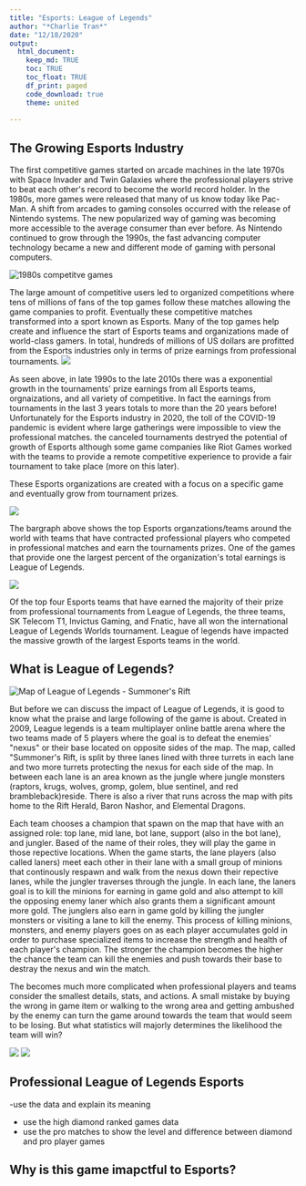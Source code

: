 ```yaml
---
title: "Esports: League of Legends"
author: "*Charlie Tran*"
date: "12/18/2020"
output: 
  html_document:
    keep_md: TRUE
    toc: TRUE
    toc_float: TRUE
    df_print: paged
    code_download: true
    theme: united
  
---
```









## The Growing Esports Industry
  
The first competitive games started on arcade machines in the late 1970s with Space Invader and Twin Galaxies where the professional players strive to beat each other's record to become the world record holder. In the 1980s, more games were released that many of us know today like Pac-Man. A shift from arcades to gaming consoles occurred with the release of Nintendo systems. The new popularized way of gaming was becoming more accessible to the average consumer than ever before. As Nintendo continued to grow through the 1990s, the fast advancing computer technology became a new and different mode of gaming with personal computers. 

![1980s competitve games](1980sgamespicture.png)

The large amount of competitive users led to organized competitions where tens of millions of fans of the top games follow these matches allowing the game companies to profit. Eventually these competitive matches transformed into a sport known as Esports. Many of the top games help create and influence the start of Esports teams and organizations made of world-class gamers. In total, hundreds of millions of US dollars are profitted from the Esports industries only in terms of prize earnings from professional tournaments. 
![](esports_datasci_finalproject_files/figure-html/unnamed-chunk-1-1.png)<!-- -->

As seen above, in late 1990s to the late 2010s there was a exponential growth in the tournaments' prize earnings from all Esports teams, orgnaizations, and all variety of competitive. In fact the earnings from tournaments in the last 3 years totals to more than the 20 years before! Unfortunately for the Esports industry in 2020, the toll of the COVID-19 pandemic is evident where large gatherings were impossible to view the professional matches. the canceled tournaments destryed the potential of growth of Esports although some game companies like Riot Games worked with the teams to provide a remote competitive experience to provide a fair tournament to take place (more on this later).

These Esports organizations are created with a focus on a specific game and eventually grow from tournament prizes.

![](esports_datasci_finalproject_files/figure-html/unnamed-chunk-2-1.png)<!-- -->

The bargraph above shows the top Esports organzations/teams around the world with teams that have contracted professional players who competed in professional matches and earn the tournaments prizes. One of the games that provide one the largest percent of the organization's total earnings is League of Legends.

![](esports_datasci_finalproject_files/figure-html/unnamed-chunk-3-1.png)<!-- -->

Of the top four Esports teams that have earned the majority of their prize from professional tournaments from League of Legends, the three teams, SK Telecom T1, Invictus Gaming, and Fnatic, have all won the international League of Legends Worlds tournament. League of legends have impacted the massive growth of the largest Esports teams in the world.

## What is League of Legends?

![Map of League of Legends - Summoner's Rift](Summoner's_Rift_Update_Map.png)


But before we can discuss the impact of League of Legends, it is good to know what the praise and large following of the game is about. Created in 2009, League legends is a team multiplayer online battle arena where the two teams made of 5 players where the goal is to defeat the enemies' "nexus" or their base located on opposite sides of the map. The map, called "Summoner's Rift, is split by three lanes lined with three turrets in each lane and two more turrets protecting the nexus for each side of the map. In between each lane is an area known as the jungle where jungle monsters (raptors, krugs, wolves, gromp, golem, blue sentinel, and red brambleback)reside. There is also a river that runs across the map with pits home to the Rift Herald, Baron Nashor, and Elemental Dragons. 

Each team chooses a champion that spawn on the map that have with an assigned role: top lane, mid lane, bot lane, support (also in the bot lane), and jungler. Based of the name of their roles, they will play the game in those repective locations. When the game starts, the lane players (also called laners) meet each other in their lane with a small group of minions that continously respawn and walk from the nexus down their repective lanes, while the jungler traverses through the jungle. In each lane, the laners goal is to kill the minions for earning in game gold and also attempt to kill the opposing enemy laner which also grants them a significant amount more gold. The junglers also earn in game gold by killing the jungler monsters or visiting a lane to kill the enemy. This process of killing minions, monsters, and enemy players goes on as each player accumulates gold in order to purchase specialized items to increase the strength and health of each player's champion. The stronger the champion becomes the higher the chance the team can kill the enemies and push towards their base to destray the nexus and win the match.

The becomes much more complicated when professional players and teams consider the smallest details, stats, and actions. A small mistake by buying the wrong in game item or walking to the wrong area and getting ambushed by the enemy can turn the game around towards the team that would seem to be losing. But what statistics will majorly determines the likelihood the team will win?

![](esports_datasci_finalproject_files/figure-html/unnamed-chunk-4-1.png)<!-- -->
![](esports_datasci_finalproject_files/figure-html/unnamed-chunk-5-1.png)<!-- -->
## Professional League of Legends Esports

-use the data and explain its meaning
- use the high diamond ranked games data 
- use the pro matches to show the level and difference between diamond and pro player games



## Why is this game imapctful to Esports?

